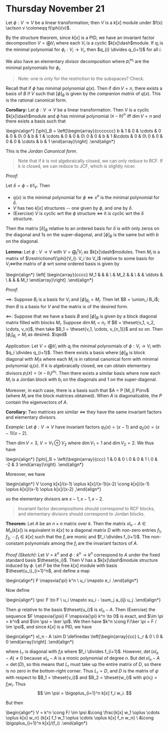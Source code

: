 # Thursday November 21

Let $\phi: V\to V$ be a linear transformation; then $V$ is a $k[x]$ module under $f(x) \actson v \coloneqq f(\phi)(v)$.

By the structure theorem, since $k[x]$ is a PID, we have an invariant factor decomposition $V = \bigoplus V_i$ where each $V_i$ is a cyclic $k[x]\dash$module.
If $q_i$ is the minimal polynomial for $\phi_i: V_i \to V_i$, then $q_{i} \divides q_{i+1}$ for all $i$.

We also have an elementary divisor decomposition where $p_i^{m_i}$ are the minimal polynomials for $\phi_i$.

> Note: one is only for the restriction to the subspaces? Check.

Recall that if $\phi$ has minimal polynomial $q(x)$. 
Then if $\dim V = n$, there exists a basis of $B$ if $V$ such that $[\phi]_B$ is given by the *companion matrix* of $q(x)$.
This is the rational canonical form.

**Corollary:**
Let $\phi: V\to V$ be a linear transformation. Then $V$ is a cyclic $k[x]\dash$module and $\phi$ has minimal polynomial $(x-b)^n$ iff $\dim V = n$ and there exists a basis such that

\begin{align*}
[\phi]_B = \left[\begin{array}{ccccccc}
b & 1 & 0   & \cdots  & 0       & 0 & 0\\
0 & b & 1   & \cdots  & 0       & 0 & 0\\
0 & 0 & b   & 1       &\cdots   & 0 & 0\\
0 & 0 & 0   & 0       & \cdots  & b & 1
\end{array}\right]
.\end{align*}

This is the *Jordan Canonical form*.

> Note that if $k$ is not algebraically closed, we can only reduce to RCF. If $k$ *is* closed, we can reduce to JCF, which is slightly nicer.

*Proof:*

Let $\delta = \phi - b 1_V$. Then

- $q(x)$ is the minimal polynomial for $\phi \iff x^n$ is the minimal polynomial for $\delta$.
- $V$ has two $k[x]$ structures -- one given by $\phi$, and one by $\delta$.
- (Exercise) $V$ is cyclic wrt the $\phi$ structure $\iff$ it is cyclic wrt the $\delta$ structure.


Then the matrix $[\delta]_B$ relative to an ordered basis for $\delta$ is with only zeros on the diagonal and 1s on the super-diagonal, and $[\phi]_B$ is the same but with $b$ on the diagonal.

**Lemma:**
Let $\phi: V\to V$ with $V = \bigoplus_i^t V_i$ as $k[x]\dash$modules. 
Then $M_i$ is a matrix of $\restrictionof{\phi}{V_i}: V_i \to V_i$ relative to some basis for $V_i \iff$the matrix of $\phi$ wrt some ordered basis is given by

\begin{align*}
\left[
\begin{array}{cccc}
M_1 &  & & \\
& M_2 & & \\
& & \ddots & \\
& & & M_t 
\end{array}\right]
.\end{align*}


*Proof*:

$\implies$:
Suppose $B_i$ is a basis for $V_i$ and $[\phi]_{B_i} = M_i$. Then let $B = \union_i B_i$; then $B$ is a basis for $V$ and the matrix is of the desired form.

$\impliedby$:
Suppose that we have a basis $B$ and $[\phi]_B$ is given by a block diagonal matrix filled with blocks $M_i$.
Suppose $\dim M_i = n_i$.
If $B = \theset{v_1, v_2, \cdots, v_n}$, then take $B_1 = \theset{v_1, \cdots, v_{n_1}}$ and so on.
Then $[\phi_i]_{B_i} = M_i$ as desired. 
$\qed$

*Application:*
Let $V = \bigoplus V_i$ with $q_i$ the minimal polynomials of $\phi: V_i \to V_i$ with $q_i \divides q_{i+1}$.
Then there exists a basis where $[\phi]_B$ is block diagonal with $M_i$s where each $M_i$ is in rational canonical form with minimal polynomial $q_i(x)$.
If $k$ is algebraically closed, we can obtain elementary divisors $p_i(x) = (x - b_i)^{m_i}$.
Then there exists a similar basis where now each $M_i$ is a Jordan block with $b_i$ on the diagonals and 1 on the super-diagonal.

Moreover, in each case, there is a basis such that $A = P [M_i] P\inv$ (where $M_i$ are the block matrices obtained).
When $A$ is diagonalizable, the $P$ contain the eigenvectors of $A$.

**Corollary:**
Two matrices are similar $\iff$ they have the same invariant factors and elementary divisors.

*Example:*
Let $\phi: V\to V$ have invariant factors $q_1(x) = (x-1)$ and $q_2(x) = (x-1)(x-2)$.

Then $\dim V = 3$, $V = V_1 \oplus V_2$ where $\dim V_1 = 1$ and $\dim V_2 = 2$.
We thus have

\begin{align*}
[\phi]_B = 
\left(\begin{array}{ccc}
1 & 0 & 0 \\
0 & 0 & 1 \\
0 & -2 & 3
\end{array}\right)
.\end{align*}

Moreover, we have

\begin{align*}
V \cong k[x]/(x-1) \oplus k[x]/(x-1)(x-2) \cong k[x]/(x-1) \oplus k[x]/(x-1) \oplus k[x]/(x-2)
,\end{align*}


so the elementary divisors are $x-1, x-1, x-2$.

> Invariant factor decompositions should correspond to RCF blocks, and elementary divisors should correspond to Jordan blocks.

**Theorem:**
Let $A$ be an $n\times n$ matrix over $k$.
Then the matrix $xI_n - A \in M_n(k[x])$ is equivalent in $k[x]$ to a diagonal matrix $D$ with non-zero entries $f_1, f_2, \cdots f_t \in k[x]$ such that the $f_i$ are monic and $f_i \divides f_{i+1}$.
The non-constant polynomials among the $f_i$ are the invariant factors of $A$.

*Proof (Sketch)*:
Let $V = k^n$ and $\phi: k^n \to k^n$ correspond to $A$ under the fixed standard basis $\theset{e_i}$.
Then $V$ has a $k[x]\dash$module structure induced by $\phi$. 
Let $F$ be the free $k[x]$ module with basis $\theset{u_i}_{i=1}^n$, and define a map

\begin{align*}
F \mapsvia{\pi} k^n \\
u_i \mapsto e_i
.\end{align*}

Now define 

\begin{align*}
\psi: F \to F \\
u_i \mapsto xu_i - \sum_j a_{ij} u_j
.\end{align*}

Then $\psi$ relative to the basis $\theset{u_i}$ is $xI_n - A$.
Then (Exercise) the sequence $F \mapsvia{\psi} F \mapsvia{\pi} k^n \to 0$ is exact, and $\im \pi = k^n$ and $\im \psi = \ker \pi$.
We then have $k^n \cong F/\ker \pi = F / \im \psi$, and since $k[x]$ is a PID, we have

\begin{align*}
xI_n - A \sim D \definedas
\left[\begin{array}{cc}
L_r & 0 \\
0 & 0
\end{array}\right]
.\end{align*}


where $L_r$ is diagonal with $f_i$s where $f_i \divides f_{i+1}$.
However, $\det(xI_n - A) \neq 0$ because  $x I_n - A$ is a monic polynomial of degree $n$. 
But $\det{xI_n - A} = \det(D)$, so this means that $L_r$ must take up the entire matrix of $D$, so there is no zero in the bottom-right corner.
Thus $L_r = D$, and $D$ is the matrix of $\psi$ with respect to $B_1 = \theset{v_i}$ and $B_2 = \theset{w_i}$ with $\psi(v_i) = f_i w_i$.
Thus
$$
\im \psi = \bigoplus_{i=1}^n k[x] f_i w_i.
$$

But then 

\begin{align*}
V = k^n \cong F/ \im \psi 
&\cong \frac{k[x] w_1 \oplus \cdots \oplus k[x] w_n} {k[x] f_1 w_1 \oplus \cdots \oplus k[x] f_n w_n} \\
&\cong \bigoplus_{i=1}^n k[x]/(f_i)
.\end{align*}
